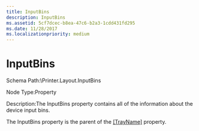 ```yaml
---
title: InputBins
description: InputBins
ms.assetid: 5cf7dcec-b8ea-47c6-b2a3-1cdd431fd295
ms.date: 11/28/2017
ms.localizationpriority: medium
---
```


# InputBins


Schema Path:\\Printer.Layout.InputBins

Node Type:Property

Description:The InputBins property contains all of the information about the device input bins.

The InputBins property is the parent of the [\[TrayName\]](-trayname-.md) property.

 

 




